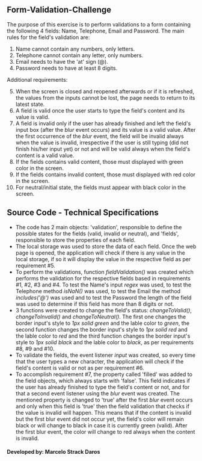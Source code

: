 ## Form-Validation-Challenge

The purpose of this exercise is to perform validations to a form containing the following 4 fields: Name, Telephone, Email and Password.
The main rules for the field's validation are:

1) Name cannot contain any numbers, only letters.
2) Telephone cannot contain any letter, only numbers.
3) Email needs to have the 'at' sign (@).
4) Password needs to have at least 8 digits.

Additional requirements:

5) When the screen is closed and reopened afterwards or if it is refreshed, the values from the inputs cannot be lost, the page needs to return to its latest state.
6) A field is valid once the user starts to type the field's content and its value is valid.
7) A field is invalid only if the user has already finished and left the field's input box (after the *blur* event occurs) and its value is a valid value. After the first occurrence of the *blur* event, the field will be invalid always when the value is invalid, irrespective if the user is still typing (did not finish his/her input yet) or not and will be valid always when the field's content is a valid value.
8) If the fields contains valid content, those must displayed with green color in the screen.
9) If the fields contains invalid content, those must displayed with red color in the screen.
10) For neutral/initial state, the fields must appear with black color in the screen.

## Source Code - Technical Specifications

- The code has 2 main objects: 'validation', responsible to define the possible states for the fields (valid, invalid or neutral), and 'fields', responsible to store the properties of each field.
- The local storage was used to store the data of each field. Once the web page is opened, the application will check if there is any value in the local storage, if so it will display the value in the respective field as per requirement #5.
- To perform the validations, function *fieldValidation()* was created which performs the validation for the respective fields based in requirements #1, #2, #3 and #4. To test the Name's input *regex* was used, to test the Telephone method *isNaN()* was used, to test the Email the method *includes('@')* was used and to test the Password the length of the field was used to determine if this field has more than 8 digits or not.
- 3 functions were created to change the field's status: *changeToValid()*, *changeToInvalid()* and *changeToNeutral()*. The first one changes the border input's style to *1px solid green* and the lable color to *green*, the second function changes the border input's style to *1px solid red* and the lable color to *red* and the third function changes the border input's style to *1px solid black* and the lable color to *black*, as per requirements #8, #9 and #10.
- To validate the fields, the event listener *input* was created, so every time that the user types a new character, the application will check if the field's content is valid or not as per requirement #6.
- To accomplish requirement #7, the property called 'filled' was added to the field objects, which always starts with 'false'. This field indicates if the user has already finished to type the field's content or not, and for that a second event listener using the *blur* event was created. The mentioned property is changed to 'true' after the first *blur* event occurs and only when this field is 'true' then the field validation that checks if the value is invalid will happen. This means that if the content is invalid but the first blur event did not occur yet, the field's color will remain black or will change to black in case it is currently green (valid). After the first blur event, the color will change to red always when the content is invalid.

#### Developed by: Marcelo Strack Daros
